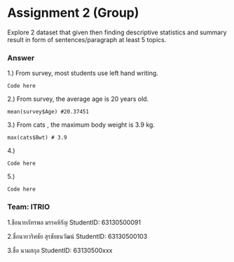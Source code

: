 # Assignment 2 (Group)
Explore 2 dataset that given then finding descriptive statistics and summary result in form of sentences/paragraph at least 5 topics.

### Answer

1.) From survey, most students use left hand writing.
```{R}
Code here
```

2.) From survey, the average age is 20 years old.
```{R}
mean(survey$Age) #20.37451
```

3.) From cats , the maximum body weight is 3.9 kg.
```{R}
max(cats$Bwt) # 3.9
```

4.) 
```{R}
Code here
```

5.) 
```{R}
Code here
```


### Team: ITRIO
1.ชือนายภัทรพล มรรคหิรัญ StudentID: 63130500091

2.ชื่อนายวริศชัย สุรชัยธนวัฒน์ StudentID: 63130500103

3.ชื่อ นามสกุล     StudentID: 63130500xxx
